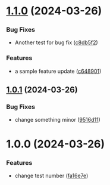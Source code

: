 # [1.1.0](https://github.com/yhy-1/poc-publish-note/compare/v1.0.1...v1.1.0) (2024-03-26)


### Bug Fixes

* Another test for bug fix ([c8db5f2](https://github.com/yhy-1/poc-publish-note/commit/c8db5f22df0c8149276280a5116dd7d981d6764f))


### Features

* a sample feature update ([c648901](https://github.com/yhy-1/poc-publish-note/commit/c6489012dbb9d8002c633687f56a4360ea421248))

## [1.0.1](https://github.com/yhy-1/poc-publish-note/compare/v1.0.0...v1.0.1) (2024-03-26)


### Bug Fixes

* change something minor ([9516d11](https://github.com/yhy-1/poc-publish-note/commit/9516d11e32c55686290317f4db3512153d51a99d))

# 1.0.0 (2024-03-26)


### Features

* change test number ([fa16e7e](https://github.com/yhy-1/poc-publish-note/commit/fa16e7e7928c57b2bbb4376a623a6256f6036e5e))
